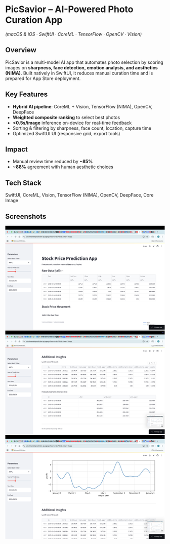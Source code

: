 # PicSavior – AI-Powered Photo Curation App
*(macOS & iOS · SwiftUI · CoreML · TensorFlow · OpenCV · Vision)*

## Overview
PicSavior is a multi-model AI app that automates photo selection by scoring images on **sharpness, face detection, emotion analysis, and aesthetics (NIMA)**. Built natively in SwiftUI, it reduces manual curation time and is prepared for App Store deployment.

## Key Features
- **Hybrid AI pipeline**: CoreML + Vision, TensorFlow (NIMA), OpenCV, DeepFace  
- **Weighted composite ranking** to select best photos  
- **<0.5s/image** inference on-device for real-time feedback  
- Sorting & filtering by sharpness, face count, location, capture time  
- Optimized SwiftUI UI (responsive grid, export tools)

## Impact
- Manual review time reduced by **~85%**  
- **~88%** agreement with human aesthetic choices

## Tech Stack
SwiftUI, CoreML, Vision, TensorFlow (NIMA), OpenCV, DeepFace, Core Image

## Screenshots
![PicSavior 1](assets/picsavior_1.png)
![PicSavior 2](assets/picsavior_2.png)
![PicSavior 3](assets/picsavior_3.png)
